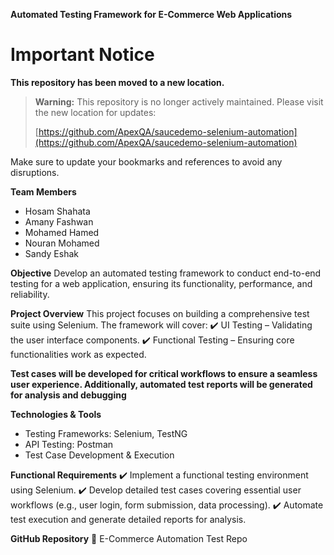 **Automated Testing Framework for E-Commerce Web Applications**

# Important Notice

**This repository has been moved to a new location.**

> **Warning:** This repository is no longer actively maintained. Please visit the new location for updates:
>
> [https://github.com/ApexQA/saucedemo-selenium-automation](https://github.com/ApexQA/saucedemo-selenium-automation)

Make sure to update your bookmarks and references to avoid any disruptions.

**Team Members**
- Hosam Shahata
- Amany Fashwan
- Mohamed Hamed
- Nouran Mohamed
- Sandy Eshak

**Objective**
Develop an automated testing framework to conduct end-to-end testing for a web application, ensuring its functionality, performance, and reliability.

**Project Overview**
This project focuses on building a comprehensive test suite using Selenium. The framework will cover:
✔️ UI Testing – Validating the user interface components.
✔️ Functional Testing – Ensuring core functionalities work as expected.

**Test cases will be developed for critical workflows to ensure a seamless user experience. Additionally, automated test reports will be generated for analysis and debugging**

**Technologies & Tools**
- Testing Frameworks: Selenium, TestNG
- API Testing: Postman
- Test Case Development & Execution
  
**Functional Requirements**
✔️ Implement a functional testing environment using Selenium.
✔️ Develop detailed test cases covering essential user workflows (e.g., user login, form submission, data processing).
✔️ Automate test execution and generate detailed reports for analysis.

**GitHub Repository**
🔗 E-Commerce Automation Test Repo

